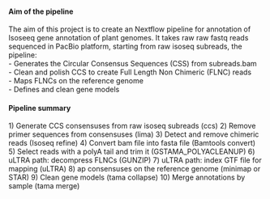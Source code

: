 <h4>Aim of the pipeline</h4>

The aim of this project is to create an Nextflow pipeline for annotation of Isoseeq gene annotation of plant genomes. It takes raw raw fastq reads sequenced in PacBio platform, starting from raw isoseq subreads, the pipeline:<br/>
    - Generates the Circular Consensus Sequences (CSS) from subreads.bam<br/>
    - Clean and polish CCS to create Full Length Non Chimeric (FLNC) reads<br/>
    - Maps FLNCs on the reference genome<br/>
    - Defines and clean gene models<br/>

<h4>Pipeline summary</h4>
  1) Generate CCS consensuses from raw isoseq subreads (ccs)
  2) Remove primer sequences from consensuses (lima)
  3) Detect and remove chimeric reads (Isoseq refine)
  4) Convert bam file into fasta file (Bamtools convert)
  5) Select reads with a polyA tail and trim it (GSTAMA_POLYACLEANUP)
  6) uLTRA path: decompress FLNCs (GUNZIP)
  7) uLTRA path: index GTF file for mapping (uLTRA)
  8) ap consensuses on the reference genome (minimap or STAR)
  9) Clean gene models (tama collapse)
  10) Merge annotations by sample (tama merge)
